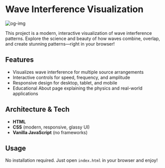 # Wave Interference Visualization
![og-img](https://github.com/user-attachments/assets/66a7da96-76b4-47ee-b83d-a623dfa00120)

This project is a modern, interactive visualization of wave interference patterns. Explore the science and beauty of how waves combine, overlap, and create stunning patterns—right in your browser!

## Features
- Visualizes wave interference for multiple source arrangements
- Interactive controls for speed, frequency, and amplitude
- Responsive design for desktop, tablet, and mobile
- Educational About page explaining the physics and real-world applications

## Architecture & Tech
- **HTML**
- **CSS** (modern, responsive, glassy UI)
- **Vanilla JavaScript** (no frameworks)

## Usage
No installation required. Just open `index.html` in your browser and enjoy! 
